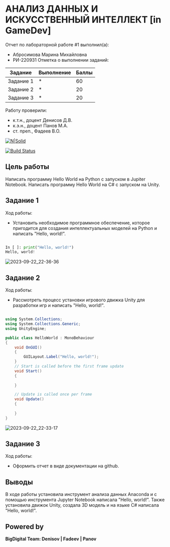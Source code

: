 # АНАЛИЗ ДАННЫХ И ИСКУССТВЕННЫЙ ИНТЕЛЛЕКТ [in GameDev]
Отчет по лабораторной работе #1 выполнил(а):
- Абросимова Марина Михайловна
- РИ-220931
Отметка о выполнении заданий:

| Задание | Выполнение | Баллы |
| ------ | ------ | ------ |
| Задание 1 | * | 60 |
| Задание 2 | * | 20 |
| Задание 3 | * | 20 |

Работу проверили:
- к.т.н., доцент Денисов Д.В.
- к.э.н., доцент Панов М.А.
- ст. преп., Фадеев В.О.

[![N|Solid](https://cldup.com/dTxpPi9lDf.thumb.png)](https://nodesource.com/products/nsolid)

[![Build Status](https://travis-ci.org/joemccann/dillinger.svg?branch=master)](https://travis-ci.org/joemccann/dillinger)

## Цель работы
Написать программу Hello World на Python с запуском в Jupiter Notebook. Написать программу Hello World на C# с запуском на Unity.

## Задание 1
Ход работы:
- Установить необходимое программное обеспечение, которое пригодится для создания интеллектуальных моделей на Python и написать "Hello, world!".

```py

In [ ]: print("Hello, world!")
Hello, world!

```

![2023-09-22_22-36-36](https://github.com/Marishka-A/Anaconda1/assets/126682278/36484619-28b1-4bd4-9378-defa9f7f6a15)


## Задание 2

Ход работы:
- Рассмотреть процесс установки игрового движка Unity для разработки игр и написать "Hello, world!".

```c#

using System.Collections;
using System.Collections.Generic;
using UnityEngine;

public class HelloWorld : MonoBehaviour
{
    void OnGUI()
    {
        GUILayout.Label("Hello, world!");
    }
    // Start is called before the first frame update
    void Start()
    {
        
    }

    // Update is called once per frame
    void Update()
    {
        
    }
}

```

![2023-09-22_22-33-17](https://github.com/Marishka-A/Anaconda1/assets/126682278/de1bed75-971a-445c-90ba-01b5fbf2e56d)


## Задание 3

Ход работы:
- Оформить отчет в виде документации на github.


## Выводы

В ходе работы установила инструмент анализа данных Anaconda и с помощью инструмента Jupyter Notebook написала "Hello, world!". Также установила движок Unity, создала 3D модель и на языке C# написала "Hello, world!". 


## Powered by

**BigDigital Team: Denisov | Fadeev | Panov**
